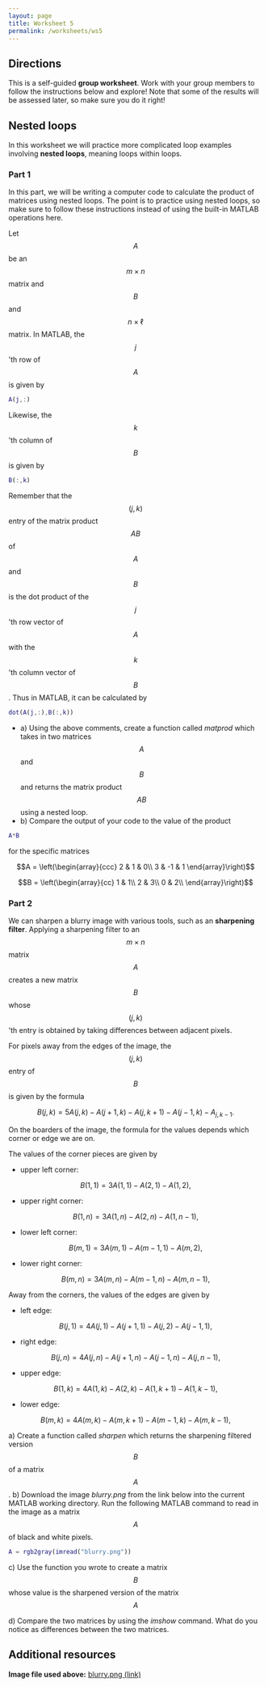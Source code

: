 ```yaml
---
layout: page
title: Worksheet 5
permalink: /worksheets/ws5
---
```


## Directions

This is a self-guided **group worksheet**.  Work with your group members to follow the instructions below and explore!  Note that some of the results will be assessed later, so make sure you do it right!

## Nested loops

In this worksheet we will practice more complicated loop examples involving **nested loops**, meaning loops within loops.

### Part 1

In this part, we will be writing a computer code to calculate the product of matrices using nested loops.
The point is to practice using nested loops, so make sure to follow these instructions instead of using the built-in MATLAB operations here.

Let $$A$$ be an $$m\times n$$ matrix and $$B$$ and $$n\times\ell$$ matrix.
In MATLAB, the $$j$$'th row of $$A$$ is given by

```Matlab
A(j,:)
```

Likewise, the $$k$$'th column of $$B$$ is given by

```Matlab
B(:,k)
```

Remember that the $$(j,k)$$ entry of the matrix product $$AB$$ of $$A$$ and $$B$$ is the dot product of the $$j$$'th row vector of $$A$$ with the $$k$$'th column vector of $$B$$.  Thus in MATLAB, it can be calculated by

```Matlab
dot(A(j,:),B(:,k))
```

* a) Using the above comments, create a function called *matprod* which takes in two matrices $$A$$ and $$B$$ and returns the matrix product $$AB$$ using a nested loop.
* b) Compare the output of your code to the value of the product

```Matlab
A*B
```

for the specific matrices

$$A = \left(\begin{array}{ccc}
2 & 1 & 0\\
3 & -1 & 1
\end{array}\right)$$

$$B = \left(\begin{array}{cc}
1 & 1\\
2 & 3\\
0 & 2\\
\end{array}\right)$$

### Part 2

We can sharpen a blurry image with various tools, such as an **sharpening filter**.
Applying a sharpening filter to an $$m\times n$$ matrix $$A$$ creates a new matrix $$B$$ whose $$(j,k)$$'th entry is obtained by taking differences between adjacent pixels.

For pixels away from the edges of the image, the $$(j,k)$$ entry of $$B$$ is given by the formula

$$B(j,k) = 5A(j,k) - A(j+1,k) - A(j,k+1) - A(j-1,k) - A_{j,k-1}.$$

On the boarders of the image, the formula for the values depends which corner or edge we are on.

The values of the corner pieces are given by

* upper left corner:

$$B(1,1) = 3A(1,1) - A(2,1) - A(1,2),$$

* upper right corner:

$$B(1,n) = 3A(1,n) - A(2,n) - A(1,n-1),$$

* lower left corner:

$$B(m,1) = 3A(m,1) - A(m-1,1) - A(m,2),$$

* lower right corner:

$$B(m,n) = 3A(m,n) - A(m-1,n) - A(m,n-1),$$

Away from the corners, the values of the edges are given by

* left edge:

$$B(j,1) = 4A(j,1) - A(j+1,1) - A(j,2) - A(j-1,1),$$

* right edge:

$$B(j,n) = 4A(j,n) - A(j+1,n) - A(j-1,n) - A(j,n-1),$$

* upper edge:

$$B(1,k) = 4A(1,k) - A(2,k) - A(1,k+1) - A(1,k-1),$$

* lower edge:

$$B(m,k) = 4A(m,k) - A(m,k+1) - A(m-1,k) - A(m,k-1),$$

a) Create a function called *sharpen* which returns the sharpening filtered version $$B$$ of a matrix $$A$$.
b) Download the image *blurry.png* from the link below into the current MATLAB working directory.  Run the following MATLAB command to read in the image as a matrix $$A$$ of black and white pixels.

```Matlab
A = rgb2gray(imread("blurry.png"))

```
c) Use the function you wrote to create a matrix $$B$$ whose value is the sharpened version of the matrix $$A$$

d) Compare the two matrices by using the *imshow* command.  What do you notice as differences between the two matrices.


## Additional resources

**Image file used above:** <a target="_parent" href="https://wcasper.github.io/math107spring2021/worksheets/ws5/blurry.png">blurry.png (link)</a>



